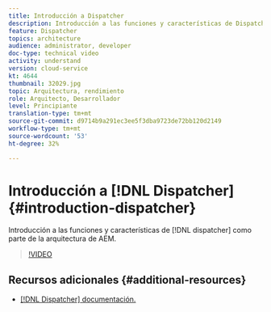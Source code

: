 ```yaml
---
title: Introducción a Dispatcher
description: Introducción a las funciones y características de Dispatcher como parte de la arquitectura de AEM.
feature: Dispatcher
topics: architecture
audience: administrator, developer
doc-type: technical video
activity: understand
version: cloud-service
kt: 4644
thumbnail: 32029.jpg
topic: Arquitectura, rendimiento
role: Arquitecto, Desarrollador
level: Principiante
translation-type: tm+mt
source-git-commit: d9714b9a291ec3ee5f3dba9723de72bb120d2149
workflow-type: tm+mt
source-wordcount: '53'
ht-degree: 32%

---
```



# Introducción a [!DNL Dispatcher] {#introduction-dispatcher}

Introducción a las funciones y características de [!DNL dispatcher] como parte de la arquitectura de AEM.

>[!VIDEO](https://video.tv.adobe.com/v/32029/?quality=12&learn=on)

## Recursos adicionales {#additional-resources}

* [[!DNL Dispatcher] documentación.](https://docs.adobe.com/content/help/es-ES/experience-manager-dispatcher/using/dispatcher.html)